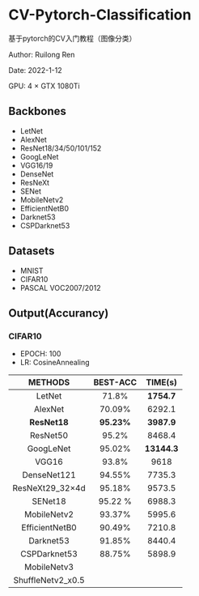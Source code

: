 # CV-Pytorch-Classification
基于pytorch的CV入门教程（图像分类）

Author: Ruilong Ren

Date: 2022-1-12

GPU: 4 × GTX 1080Ti


## Backbones
- LetNet
- AlexNet
- ResNet18/34/50/101/152
- GoogLeNet
- VGG16/19
- DenseNet
- ResNeXt
- SENet
- MobileNetv2
- EfficientNetB0
- Darknet53
- CSPDarknet53

## Datasets
- MNIST
- CIFAR10
- PASCAL VOC2007/2012

## Output(Accurancy)
### CIFAR10
- EPOCH: 100
- LR: CosineAnnealing


|    **METHODS**    | **BEST-ACC** | **TIME(s)** |
| :---------------: | :----------: | :---------: |
|      LetNet       |    71.8%     | **1754.7**  |
|      AlexNet      |    70.09%    |   6292.1    |
|   **ResNet18**    |  **95.23%**  | **3987.9**  |
|     ResNet50      |    95.2%     |   8468.4    |
|     GoogLeNet     |    95.02%    | **13144.3** |
|       VGG16       |    93.8%     |    9618     |
|    DenseNet121    |    94.55%    |   7735.3    |
|  ResNeXt29_32×4d  |    95.18%    |   9573.5    |
|      SENet18      |   95.22 %    |   6988.3    |
|    MobileNetv2    |    93.37%    |   5995.6    |
|  EfficientNetB0   |    90.49%    |   7210.8    |
|     Darknet53     |    91.85%    |   8440.4    |
|   CSPDarknet53    |    88.75%    |   5898.9    |
|    MobileNetv3    |              |             |
| ShuffleNetv2_x0.5 |              |             |


